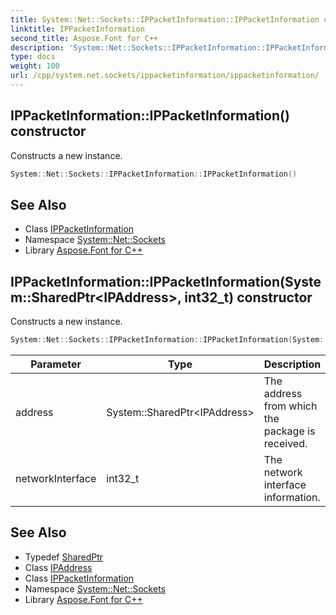 ```yaml
---
title: System::Net::Sockets::IPPacketInformation::IPPacketInformation constructor
linktitle: IPPacketInformation
second_title: Aspose.Font for C++
description: 'System::Net::Sockets::IPPacketInformation::IPPacketInformation constructor. Constructs a new instance in C++.'
type: docs
weight: 100
url: /cpp/system.net.sockets/ippacketinformation/ippacketinformation/
---
```

## IPPacketInformation::IPPacketInformation() constructor


Constructs a new instance.

```cpp
System::Net::Sockets::IPPacketInformation::IPPacketInformation()
```

## See Also

* Class [IPPacketInformation](../)
* Namespace [System::Net::Sockets](../../)
* Library [Aspose.Font for C++](../../../)
## IPPacketInformation::IPPacketInformation(System::SharedPtr\<IPAddress\>, int32_t) constructor


Constructs a new instance.

```cpp
System::Net::Sockets::IPPacketInformation::IPPacketInformation(System::SharedPtr<IPAddress> address, int32_t networkInterface)
```


| Parameter | Type | Description |
| --- | --- | --- |
| address | System::SharedPtr\<IPAddress\> | The address from which the package is received. |
| networkInterface | int32_t | The network interface information. |

## See Also

* Typedef [SharedPtr](../../../system/sharedptr/)
* Class [IPAddress](../../../system.net/ipaddress/)
* Class [IPPacketInformation](../)
* Namespace [System::Net::Sockets](../../)
* Library [Aspose.Font for C++](../../../)
